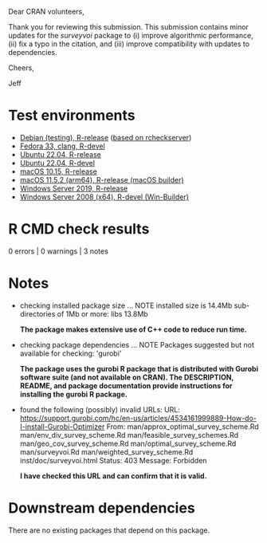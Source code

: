 Dear CRAN volunteers,

Thank you for reviewing this submission. This submission contains minor updates for the _surveyvoi_ package to (i) improve algorithmic performance, (ii) fix a typo in the citation, and (iii) improve compatibility with updates to dependencies.

Cheers,

Jeff

# Test environments

* [Debian (testing), R-release](https://github.com/r-devel/rcheckserver) ([based on rcheckserver](https://statmath.wu.ac.at/AASC/debian/))
* [Fedora 33, clang, R-devel](https://github.com/prioritizr/surveyvoi/actions?query=workflow%3AFedora)
* [Ubuntu 22.04, R-release](https://github.com/prioritizr/surveyvoi/actions?query=workflow%3AUbuntu)
* [Ubuntu 22.04, R-devel](https://github.com/prioritizr/surveyvoi/actions?query=workflow%3AUbuntu)
* [macOS 10.15, R-release](https://github.com/prioritizr/surveyvoi/actions?query=workflow%3A%22Mac+OSX%22)
* [macOS 11.5.2 (arm64), R-release (macOS builder)](https://mac.r-project.org/macbuilder/submit.html)
* [Windows Server 2019, R-release](https://github.com/prioritizr/surveyvoi/actions?query=workflow%3AWindows)
* [Windows Server 2008 (x64), R-devel (Win-Builder)](https://win-builder.r-project.org/)

# R CMD check results

0 errors | 0 warnings | 3 notes

# Notes

* checking installed package size ... NOTE
  installed size is 14.4Mb
  sub-directories of 1Mb or more:
    libs  13.8Mb

    **The package makes extensive use of C++ code to reduce run time.**

* checking package dependencies ... NOTE
  Packages suggested but not available for checking: 'gurobi'

    **The package uses the gurobi R package that is distributed with Gurobi software suite (and not available on CRAN). The DESCRIPTION, README, and package documentation provide instructions for installing the gurobi R package.**

* found the following (possibly) invalid URLs:
  URL: https://support.gurobi.com/hc/en-us/articles/4534161999889-How-do-I-install-Gurobi-Optimizer
    From: man/approx_optimal_survey_scheme.Rd
          man/env_div_survey_scheme.Rd
          man/feasible_survey_schemes.Rd
          man/geo_cov_survey_scheme.Rd
          man/optimal_survey_scheme.Rd
          man/surveyvoi.Rd
          man/weighted_survey_scheme.Rd
          inst/doc/surveyvoi.html
    Status: 403
    Message: Forbidden

    **I have checked this URL and can confirm that it is valid.**

# Downstream dependencies

There are no existing packages that depend on this package.
